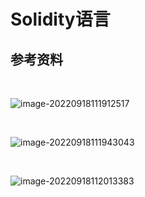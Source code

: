# Solidity语言

## 参考资料

<a-alert type="success" message="https://solidity-by-example.org" description="" showIcon>
</a-alert>
<br/>

![image-20220918111912517](/assets/PeiQi-Wiki/img/image-20220918111912517.png)

<a-alert type="success" message="https://wtf.academy" description="" showIcon>
</a-alert>
<br/>

![image-20220918111943043](/assets/PeiQi-Wiki/img/image-20220918111943043.png)

<a-alert type="success" message="https://www.osgeo.cn/solidity/#" description="" showIcon>
</a-alert>
<br/>

![image-20220918112013383](/assets/PeiQi-Wiki/img/image-20220918112013383.png)

